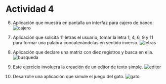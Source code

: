 # Actividad 4

6. Aplicación que muestra en pantalla un interfaz para cajero de banco.
![cajero](https://user-images.githubusercontent.com/4912547/48961789-be02ea00-ef34-11e8-82b9-686601c5f837.jpg)

7. Aplicación que solicita 11 letras el usuario, tomar la letra 1, 4, 6, 9 y 11 para formar una palabra concatenándolas en sentido inverso. 
![letras](https://user-images.githubusercontent.com/4912547/48961790-be02ea00-ef34-11e8-9314-5145f23ae03f.jpg)

8. Aplicación que declare una matriz con diez registros y busca en ella.
![busqueda](https://user-images.githubusercontent.com/4912547/48961791-be02ea00-ef34-11e8-9813-a39512884a74.jpg)

9. Este ejercicio involucra la creación de un editor de texto simple. 
![editor](https://user-images.githubusercontent.com/4912547/48961792-be02ea00-ef34-11e8-887c-aebb04f8e17d.jpg)

10. Desarrolle una aplicación que simule el juego del gato.
![gato](https://user-images.githubusercontent.com/4912547/48961793-be02ea00-ef34-11e8-9d3b-e0e938b03b78.jpg)
